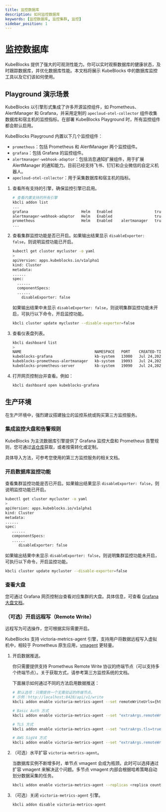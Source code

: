 ```yaml
---
title: 监控数据库
description: 如何监控数据库
keywords: [监控数据库, 监控集群, 监控]
sidebar_position: 1
---
```


# 监控数据库

KubeBlocks 提供了强大的可观测性能力。你可以实时观察数据库的健康状态，及时跟踪数据库，并优化数据库性能。本文档将展示 KubeBlocks 中的数据库监控工具以及它们该如何使用。

## Playground 演示场景

KubeBlocks 以引擎形式集成了许多开源监控组件，如 Prometheus、AlertManager 和 Grafana，并采用定制的 `apecloud-otel-collector` 组件收集数据库和宿主机的监控指标。在部署 KubeBlocks Playground 时，所有监控组件都会默认启用。

KubeBlocks Playground 内置以下几个监控组件：

- `prometheus`：包括 Prometheus 和 AlertManager 两个监控组件。
- `grafana`：包括 Grafana 的监控组件。
- `alertmanager-webhook-adaptor`：包括消息通知扩展组件，用于扩展 AlertManager 的通知能力。目前已经支持飞书、钉钉和企业微信的自定义机器人。
- `apecloud-otel-collector`：用于采集数据库和宿主机的指标。

1. 查看所有支持的引擎，确保监控引擎已启用。

    ```bash
    # 查看内置支持的所有引擎
    kbcli addon list
    ...
    grafana                        Helm   Enabled                   true                                                                                    
    alertmanager-webhook-adaptor   Helm   Enabled                   true                                                                                    
    prometheus                     Helm   Enabled    alertmanager   true 
    ...
    ```

2. 查看集群监控功能是否已开启。如果输出结果显示 `disableExporter: false`，则说明监控功能已开启。

   ```bash
   kubectl get cluster mycluster -o yaml
   >
   apiVersion: apps.kubeblocks.io/v1alpha1
   kind: Cluster
   metadata:
   ......
   spec:
     ......
     componentSpecs:
     ......
       disableExporter: false
   ```

   如果输出结果中未显示 `disableExporter: false`，则说明集群监控功能未开启，可执行以下命令，开启监控功能。

   ```bash
   kbcli cluster update mycluster --disable-exporter=false
   ```

3. 查看仪表盘列表。

    ```bash
    kbcli dashboard list
    >
    NAME                                 NAMESPACE   PORT    CREATED-TIME
    kubeblocks-grafana                   kb-system   13000   Jul 24,2023 11:38 UTC+0800
    kubeblocks-prometheus-alertmanager   kb-system   19093   Jul 24,2023 11:38 UTC+0800
    kubeblocks-prometheus-server         kb-system   19090   Jul 24,2023 11:38 UTC+0800
    ```

4. 打开网页控制台并查看。例如：

    ```bash
    kbcli dashboard open kubeblocks-grafana
    ```

## 生产环境

在生产环境中，强烈建议搭建独立的监控系统或购买第三方监控服务。

### 集成监控大盘和告警规则

KubeBlocks 为主流数据库引擎提供了 Grafana 监控大盘和 Prometheus 告警规则，您可通过[该仓库](https://github.com/apecloud/kubeblocks-mixin)获取，或者按需转化或定制。

具体导入方法，可参考您使用的第三方监控服务的相关文档。

### 开启数据库监控功能

查看集群监控功能是否已开启。如果输出结果显示 `disableExporter: false`，则说明监控功能已开启。

```bash
kubectl get cluster mycluster -o yaml
>
apiVersion: apps.kubeblocks.io/v1alpha1
kind: Cluster
metadata:
......
spec:
   ......
   componentSpecs:
   ......
      disableExporter: false
```

如果输出结果中未显示 `disableExporter: false`，则说明集群监控功能未开启，可执行以下命令，开启监控功能。

```bash
kbcli cluster update mycluster --disable-exporter=false
```

### 查看大盘

您可通过 Grafana 网页控制台查看对应集群的大盘。具体信息，可查看 [Grafana 大盘文档](https://grafana.com/docs/grafana/latest/dashboards/)。

### （可选）开启远程写（Remote Write）

远程写为可选操作，您可根据实际需要开启。

KubeBlocks 支持 victoria-metrics-agent 引擎，支持用户将数据远程写入虚拟机中，相较于 Prometheus 原生应用，[vmagent](https://docs.victoriametrics.com/vmagent.html) 更轻量。

1. 开启数据推送。

   你只需要提供支持 Prometheus Remote Write 协议的终端节点（可以支持多个终端节点）。关于获取方式，请参考第三方监控系统的文档。

   下面展示如何通过不同的方法启用数据推送：

   ```bash
   # 默认选项：只需提供一个无需验证的终端节点。
   # 示例：http://localhost:8428/api/v1/write
   kbcli addon enable victoria-metrics-agent --set remoteWriteUrls={http://<remoteWriteUrl>:<port>/<remote write path>}
   ```

   ```bash
   # Basic Auth 方式
   kbcli addon enable victoria-metrics-agent --set "extraArgs.remoteWrite\.basicAuth\.username=<your username>,extraArgs.remoteWrite\.basicAuth\.password=<your password>,remoteWriteUrls={http://<remoteWriteUrl>:<port>/<remote write path>}"
   ```

   ```bash
   # TLS 方式
   kbcli addon enable victoria-metrics-agent --set "extraArgs.tls=true,extraArgs.tlsCertFile=<path to certifle>,extraArgs.tlsKeyFile=<path to keyfile>,remoteWriteUrls={http://<remoteWriteUrl>:<port>/<remote write path>}"
   ```

   ```bash
   # AWS SigV4 方式
   kbcli addon enable victoria-metrics-agent --set "extraArgs.remoteWrite\.aws\.region=<your AMP region>,extraArgs.remoteWrite\.aws\.accessKey=<your accessKey>,extraArgs.remoteWrite\.aws\.secretKey=<your secretKey>,remoteWriteUrls={http://<remoteWriteUrl>:<port>/<remote write path>}"
   ```

2. （可选）水平扩容 `victoria-metrics-agent`。

   当数据库实例不断增多时，单节点 vmagent 会成为瓶颈。此时可以选择通过扩容 vmagent 来解决这个问题。多节点 vmagent 内部会根据哈希策略自动划分数据采集的任务。

   ```bash
   kbcli addon enable victoria-metrics-agent --replicas <replica count> --set remoteWriteUrls={http://<remoteWriteUrl>:<port>/<remote write path>}
   ```

3. （可选）关闭 `victoria-metrics-agent` 引擎。

   ```bash
   kbcli addon disable victoria-metrics-agent
   ```
